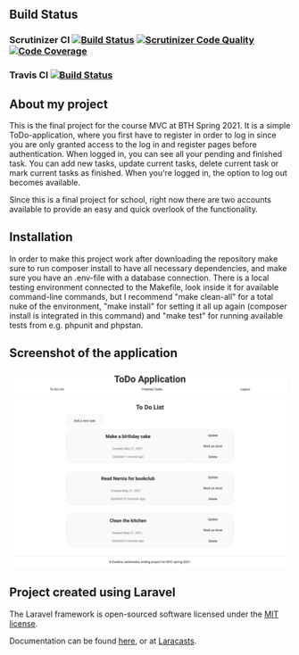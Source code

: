 ## Build Status
### Scrutinizer CI [![Build Status](https://scrutinizer-ci.com/g/Ewelina92/proj-mvc/badges/build.png?b=main)](https://scrutinizer-ci.com/g/Ewelina92/proj-mvc/build-status/main) [![Scrutinizer Code Quality](https://scrutinizer-ci.com/g/Ewelina92/proj-mvc/badges/quality-score.png?b=main)](https://scrutinizer-ci.com/g/Ewelina92/proj-mvc/?branch=master) [![Code Coverage](https://scrutinizer-ci.com/g/Ewelina92/proj-mvc/badges/coverage.png?b=main)](https://scrutinizer-ci.com/g/Ewelina92/proj-mvc/?branch=main)
### Travis CI [![Build Status](https://travis-ci.com/Ewelina92/proj-mvc.svg?branch=main)](https://travis-ci.com/Ewelina92/proj-mvc)


## About my project

This is the final project for the course MVC at BTH Spring 2021. It is a simple ToDo-application, where you first have to register in order to log in since you are only granted access to the log in and register pages before authentication. When logged in, you can see all your pending and finished task. You can add new tasks, update current tasks, delete current task or mark current tasks as finished. When you're logged in, the option to log out becomes available.

Since this is a final project for school, right now there are two accounts available to provide an easy and quick overlook of the functionality.

## Installation

In order to make this project work after downloading the repository make sure to run composer install to have all necessary dependencies, and make sure you have an .env-file with a database connection. There is a local testing environment connected to the Makefile, look inside it for available command-line commands, but I recommend "make clean-all" for a total nuke of the environment, "make install" for setting it all up again (composer install is integrated in this command) and "make test" for running available tests from e.g. phpunit and phpstan.

## Screenshot of the application

<p align="center">
<img src="https://raw.githubusercontent.com/Ewelina92/proj-mvc/main/readmeimage.png" alt="screenshot"></a>
</p>

## Project created using Laravel

The Laravel framework is open-sourced software licensed under the [MIT license](https://opensource.org/licenses/MIT).

Documentation can be found [here](https://laravel.com/docs), or at [Laracasts](https://laracasts.com).